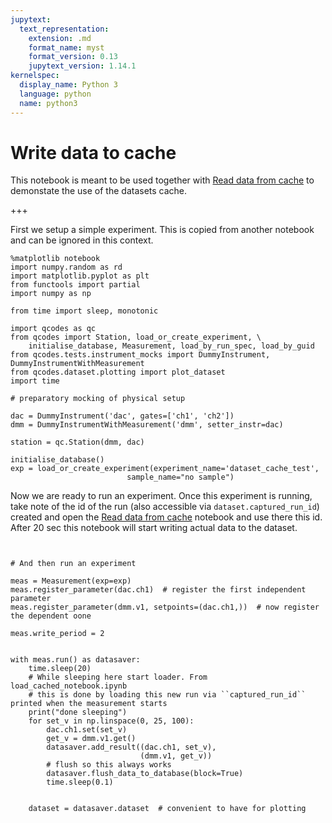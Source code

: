 ```yaml
---
jupytext:
  text_representation:
    extension: .md
    format_name: myst
    format_version: 0.13
    jupytext_version: 1.14.1
kernelspec:
  display_name: Python 3
  language: python
  name: python3
---
```


# Write data to cache

This notebook is meant to be used together with [Read data from cache](./read_data_from_cache.ipynb) to demonstate the use of the datasets cache.

+++

First we setup a simple experiment. This is copied from another notebook and can be ignored in this context.

```{code-cell} ipython3
%matplotlib notebook
import numpy.random as rd
import matplotlib.pyplot as plt
from functools import partial
import numpy as np

from time import sleep, monotonic

import qcodes as qc
from qcodes import Station, load_or_create_experiment, \
    initialise_database, Measurement, load_by_run_spec, load_by_guid
from qcodes.tests.instrument_mocks import DummyInstrument, DummyInstrumentWithMeasurement
from qcodes.dataset.plotting import plot_dataset
import time
```

```{code-cell} ipython3
# preparatory mocking of physical setup

dac = DummyInstrument('dac', gates=['ch1', 'ch2'])
dmm = DummyInstrumentWithMeasurement('dmm', setter_instr=dac)

station = qc.Station(dmm, dac)
```

```{code-cell} ipython3
initialise_database()
exp = load_or_create_experiment(experiment_name='dataset_cache_test',
                          sample_name="no sample")
```

Now we are ready to run an experiment. Once this experiment is running, take note of the id of the run (also accessible via ``dataset.captured_run_id``) created and open the [Read data from cache](./read_data_from_cache.ipynb) notebook and use there this id.  After 20 sec this notebook will start writing actual data to the dataset.

```{code-cell} ipython3


# And then run an experiment

meas = Measurement(exp=exp)
meas.register_parameter(dac.ch1)  # register the first independent parameter
meas.register_parameter(dmm.v1, setpoints=(dac.ch1,))  # now register the dependent oone

meas.write_period = 2


with meas.run() as datasaver:
    time.sleep(20)
    # While sleeping here start loader. From load_cached_notebook.ipynb
    # this is done by loading this new run via ``captured_run_id`` printed when the measurement starts
    print("done sleeping")
    for set_v in np.linspace(0, 25, 100):
        dac.ch1.set(set_v)
        get_v = dmm.v1.get()
        datasaver.add_result((dac.ch1, set_v),
                             (dmm.v1, get_v))
        # flush so this always works
        datasaver.flush_data_to_database(block=True)
        time.sleep(0.1)


    dataset = datasaver.dataset  # convenient to have for plotting
```
